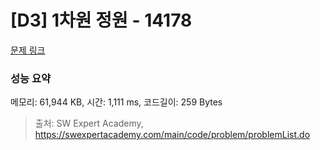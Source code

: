 # [D3] 1차원 정원 - 14178 

[문제 링크](https://swexpertacademy.com/main/code/problem/problemDetail.do?contestProbId=AX_N3oSqcyUDFARi) 

### 성능 요약

메모리: 61,944 KB, 시간: 1,111 ms, 코드길이: 259 Bytes



> 출처: SW Expert Academy, https://swexpertacademy.com/main/code/problem/problemList.do
